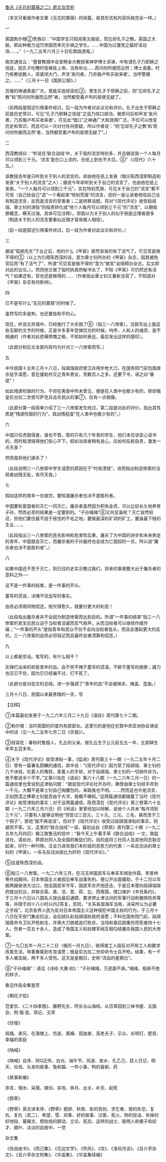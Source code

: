 [鲁迅《无花的蔷薇之二》原文及赏析](https://www.vrrw.net/wx/7573.html)

（本文可看做作者文章《无花的蔷薇》的续篇，故其形式和内容风格完全一样。）

一

英国勃尔根②贵族曰：“中国学生只知阅英文报纸，而忘却孔子之教。英国之大敌，即此种极力诅咒帝国而幸灾乐祸之学生。……中国为过激党之最好活动场……。”（一九二五年六月三十日伦敦路透电。）

南京通信云：“基督教城中会堂聘金大教授某神学博士讲演，中有谓孔子乃耶稣之信徒，因孔子吃睡时皆祷告上帝。当有听众……质问何所据而云然；博士语塞。时乃有教徒数人，突紧闭大门，声言‘发问者，乃苏俄卢布买收来者’。当呼警捕之。……”（三月十一日《国民公报》。）

苏俄的神通真是广大，竟能买收叔梁纥③，使生孔子于耶稣之前，则“忘却孔子之教”和“质问何所据而云然”者，当然都受着卢布的驱使无疑了。



（前两段是叙述引用事件经过，后一段为作者对此议论和评价。孔子出生于耶稣之前是历史常识，可见“孔子乃耶稣之信徒”之说乃信口胡诌，被质问后却声言‘发问者，乃苏俄卢布买收来者’，可见此“借口”之神通广大和效用广泛，不仅可以改变历史和常识，而且可以一次对付任何质疑，所以作者说：“则‘忘却孔子之教’和‘质问何所据而云然’者，当然都受着卢布的驱使无疑了”。）

二

西滢教授曰：“听说在‘联合战线’中，关于我的流言特别多，并且据说我一个人每月可以领到三千元。‘流言’是在口上流的，在纸上到也不大见。④”（《现代》六十五。）

该教授去年是只听到关于别人的流言的，却由他在纸上发表（暗示陈西滢即制造和发表“关于别人的流言”之人）；据说今年却听到关于自己的流言了，也由他在纸上发表。“一个人每月可以领到三千元”，实在特别荒唐，可见关于自己的“流言”都不可信（自己给自己“造”一个看起来“特别荒唐”的流言，目的一是让读者相信自己没有制造流言，反而是流言的受害者；二是转移话题，将对“《现代评论》收受段祺瑞、章士钊的津贴”的指责转化成“他个人每月可以领到三千元”的“流言”，以期偷换概念，瞒天过海，具体可见注释）。但我以为关于别人的似乎倒是近理者居多（制造关于别人的流言要看似近理才容易被人相信）。

（前一段是叙述引用事件经过，后一段为作者对此议论和评价。）

三

据说“孤桐先生”下台之后，他的什么《甲寅》居然渐渐的有了活气了。可见官是做不得的⑤（以上为引用陈西滢的话，意为章士钊所办的《甲寅》杂志，因其被免官后而“有了活气了”，所谓“可见官是做不得的”意为“做官”会阻碍办杂志。后文即对此的议论。）。然而他又做了临时执政府秘书长了，不知《甲寅》可仍然还有活气？如果还有，官也还是做得的……（作者指出章士钊又重新当官了，不知道对《甲寅》杂志有何影响）。

四

已不是写什么“无花的蔷薇”的时候了。

虽然写的多是刺，也还要些和平的心。

现在，听说北京城中，已经施行了大杀戮了⑥（指三一八惨案）。当我写出上面这些无聊的文字的时候，正是许多青年受弹饮刃的时候。呜呼，人和人的魂灵，是不相通的（作者对此悲痛愤慨之极，不知如何表达，最后发出这样的感叹）。

（此部分和后文全部内容均为针对三一八惨案而写。）

五

中华民国十五年三月十八日，段祺瑞政府使卫兵用步枪大刀，在国务院门前包围虐杀徒手请愿，意在援助外交之青年男女，至数百人之多。还要下令，诬之曰“暴徒”！

如此残虐险狠的行为，不但在禽兽中所未曾见，便是在人类中也极少有的，除却俄皇尼古拉二世使可萨克兵击杀民众的事⑦，仅有一点相像。

（此部分第一段简单介绍了三一八惨案发生经过，第二段是对此的评价，指出其性质是“残虐险狠的行为”，其凶残程度“在人类中也极少有的”。）

六

中国只任虎狼侵食，谁也不管。管的只有几个年青的学生，他们本应该安心读书的，而时局漂摇得他们安心不下。假如当局者稍有良心，应如何反躬自责，激发一点天良？

然而竟将他们虐杀了！

（此段说明三一八惨案中学生请愿的原因在于“时局漂摇”，进而指出制造惨案的当局者凶残无耻，丧尽天良。）

七

假如这样的青年一杀就完，要知道屠杀者也决不是胜利者。

中国要和爱国者的灭亡一同灭亡。屠杀者虽然因为积有金资，可以比较长久地养育子孙，然而必至的结果是一定要到的。“子孙绳绳”⑧又何足喜呢？灭亡自然较迟，但他们要住最不适于居住的不毛之地，要做最深的矿洞的矿工，要操最下贱的生业……。

（此段指出三一八惨案的恶劣影响和危害性后果，屠杀了为中国的进步和未来奔走的青年，中国就会灭亡，而屠杀者的子孙最终也会成为亡国奴的一员，所以说“屠杀者也决不是胜利者”。）

八

如果中国还不至于灭亡，则已往的史实示教过我们，将来的事便要大出于屠杀者的意料之外──

这不是一件事的结束，是一件事的开头。

墨写的谎说，决掩不住血写的事实。

血债必须用同物偿还。拖欠得愈久，就要付更大的利息！

（此段指出屠杀者并不会因为制造惨案而达到目的。所谓“一件事的结束”指三一八惨案的发生后民众迫于当权者淫威而忍气吞声，从而当权者可以继续作威作福；“一件事的开头”是指青年和民众不仅不会向当权者低头，而且会激起更大的反抗，三一八惨案的血债必将铭记而且最终会被清算和偿还。）

九

以上都是空话。笔写的，有什么相干？

实弹打出来的却是青年的血。血不但不掩于墨写的谎语，不醉于墨写的挽歌；威力也压它不住，因为它已经骗不过，打不死了。

（此部分是对前文的总结。进一步强调了“青年的血”不会被抹杀、掩盖、歪曲。）

三月十八日，民国以来最黑暗的一天，写





【注释】

①本篇最初发表于一九二六年三月二十九日《语丝》周刊第七十二期。

②勃尔根：当时英国的印度内务部部长。这里引的是他在伦敦中央亚洲协会演说中的话（见一九二五年七月二日《京报》）。

③叔梁纥：春秋时鲁国人，孔丘的父亲。按孔丘生于公元前五五一年，比耶稣生年早五百多年。

④关于《现代评论》收受津贴一事，《猛进》周刊第三十一期（一九二五年十月二日）曾有一篇署名蔚麟的通信，其中说：“《现代评论》因为受了段祺瑞、章士钊的几千块钱，吃着人的嘴软，拿着人的手软，对于段祺瑞、章士钊的一切胡作非为，绝不敢说半个不字。”又章川岛在《语丝》第六十八期（一九二六年三月一日）的一篇通信里也曾说到这津贴问题：“据说现代评论社开办时，确曾由章士钊经手弄到一千元，大概不是章士钊自己掏腰包的，来路我也不明。……然而这也许是流言，正如西滢之捧章士钊是否由于大洋，我概不确知。”这两篇通信都揭露了当时《现代评论》收受津贴的事实；对于这两篇通信，陈西滢在《现代评论》第三卷第六十五期（一九二六年三月六日）的《闲话》里曾经加以辩解，说他个人并未“每月领到三千元”，只要有人能够证明他“领受过三百元，三十元，三元，三毛，甚而至于三个铜子”，那他“就不再说话”。但对于《现代评论》收受过段祺瑞津贴的事实，则避而不答。又，这里的“联合战线”一语，最初出自《莽原》周刊第二十期（一九二五年九月四日）霉江致鲁迅的信中：“我今天上午着手草《联合战线》一文，致猛进社、语丝社、莽原社同人及全国的叛徒们的，目的是将三社同人及其他同志联合起来，印行一种刊物，注全力进攻我们本阶级的恶势力的代表：一系反动派的章士钊的《甲寅》，一系与反动派朋比为奸的《现代评论》。”

⑤这是陈西滢的话。

⑥指三一八惨案。一九二六年三月，在冯玉祥国民军与奉系军阀张作霖、李景林等作战期间，日本帝国主义者因见奉军战事失利，便公开出面援助，于十二日以军舰两艘驶进大沽口，炮击国民军守军，国民军亦开炮还击，于是日本便向段祺瑞政府提出抗议，并联合英、美、法、意、荷、比、西等国，借口维护《辛丑条约》，于三月十六日以八国名义提出最后通牒，要求停止津沽间的军事行动和撤除防务等等，并限于四十八小时以内2答复，否则，“关系各国海军当局，决采所认为必要之手段”。北京各界人民为反对日本帝国主义这种侵犯中国主权的行为，于三月十八日在天安门集会抗议，会后结队赴段祺瑞执政府请愿；不料在国务院门前，段祺瑞竟命令卫队开枪射击，并用大刀铁棍追打砍杀，当场和事后因重伤而死者四十七人，伤者一百五十余人，造成了帝国主义和封建军阀互相勾结屠杀我国人民的大惨案。

⑦一九〇五年一月二十二日（俄历一月九日），彼得堡工人因反对开除工人和要求改善生活，带着眷属到冬宫请愿；俄皇尼古拉二世却命令士兵开枪。结果，有一千多人被击毙，两千多人受伤。这天是星期日，史称“流血的星期日”。

⑧“子孙绳绳”：语见《诗经·大雅·抑》：“子孙绳绳，万民靡不承。”绳绳，相承不绝的样子。

鲁迅作品全集鉴赏

《朝花夕拾》

范爱农、《二十四孝图》、藤野先生、阿长与山海经、从百草园到三味书屋、五猖会、狗·猫·鼠、琐记、无常

《仿徨》

祝福、弟兄、在酒楼上、伤逝、离婚、孤独者、高老夫子、示众、长明灯、肥皂、幸福的家庭

《呐喊》

《呐喊》自序、阿Q正传、白光、端午节、风波、故乡、孔乙己、狂人日记、明天、社戏、头发的故事、兔和猫、一件小事、鸭的喜剧、药

《故事新编》

序言、理水、采薇、铸剑、非攻、奔月、出关、补天、起死

《野草》

《野草》英文译本序、《野草》题辞、秋夜、影的告别、求乞者、我的失恋、复仇、复仇〔其二〕、希望、雪、风筝、好的故事、过客、死火、狗的驳诘、失掉的好地狱、墓碣文、颓败线的颤动、立论、死后、这样的战士、聪明人和傻子和奴才、腊叶、淡淡的血痕中、一觉

杂文集

《伪自由书》、《而己集》、《花边文学》、《热风》、《坟》、《准风月谈》、《且介亭杂文》、《且介亭杂文附集》、《华盖集》、《华盖集续编》

